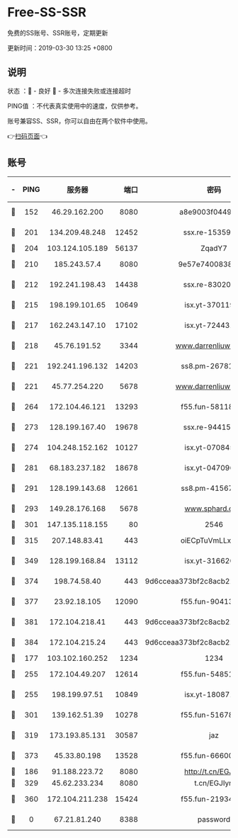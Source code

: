 # Free-SS-SSR

免费的SS账号、SSR账号，定期更新

更新时间：2019-03-30 13:25 +0800

## 说明

状态     ：🙂 - 良好 🙁 - 多次连接失败或连接超时

PING值   ：不代表真实使用中的速度，仅供参考。

账号兼容SS、SSR，你可以自由在两个软件中使用。

👉[扫码页面](https://liesauer.github.io/Free-SS-SSR/)👈

## 账号

|-|PING|服务器|端口|密码|加密方式|区域|
|:----:|:----:|:-----:|-----:|:----:|:----:|:----:|
|🙂|152|46.29.162.200|8080|a8e9003f0449cea5|chacha20-ietf|RU|
|🙂|201|134.209.48.248|12452|ssx.re-15359519|aes-256-cfb|US|
|🙂|204|103.124.105.189|56137|ZqadY7|chacha20|US|
|🙂|210|185.243.57.4|8080|9e57e7400838a01e|chacha20-ietf|US|
|🙂|212|192.241.198.43|14438|ssx.re-83020606|aes-256-cfb|US|
|🙂|215|198.199.101.65|10649|isx.yt-37011901|aes-256-cfb|US|
|🙂|217|162.243.147.10|17102|isx.yt-72443104|aes-256-cfb|US|
|🙂|218|45.76.191.52|3344|www.darrenliuwei.com|aes-256-cfb|JP|
|🙂|221|192.241.196.132|14203|ss8.pm-26781562|aes-256-cfb|US|
|🙂|221|45.77.254.220|5678|www.darrenliuwei.com|aes-256-cfb|SG|
|🙂|264|172.104.46.121|13293|f55.fun-58118866|aes-256-cfb|SG|
|🙂|273|128.199.167.40|19678|ssx.re-94415415|aes-256-cfb|SG|
|🙂|274|104.248.152.162|10127|isx.yt-07084536|aes-256-cfb|SG|
|🙂|281|68.183.237.182|18678|isx.yt-04709646|aes-256-cfb|SG|
|🙂|291|128.199.143.68|12661|ss8.pm-41567124|aes-256-cfb|SG|
|🙂|293|149.28.176.168|5678|www.sphard.com|aes-256-cfb|AU|
|🙂|301|147.135.118.155|80|2546|chacha20|US|
|🙂|315|207.148.83.41|443|oiECpTuVmLLxk4Ts|aes-256-cfb|AU|
|🙂|349|128.199.168.84|13112|isx.yt-31662072|aes-256-cfb|SG|
|🙂|374|198.74.58.40|443|9d6cceaa373bf2c8acb22e60b6a58be6|aes-256-cfb|US|
|🙂|377|23.92.18.105|12090|f55.fun-90413595|aes-256-cfb|US|
|🙂|381|172.104.218.41|443|9d6cceaa373bf2c8acb22e60b6a58be6|aes-256-cfb|US|
|🙂|384|172.104.215.24|443|9d6cceaa373bf2c8acb22e60b6a58be6|aes-256-cfb|US|
|🙂|177|103.102.160.252|1234|1234|rc4-md5|JP|
|🙂|255|172.104.49.207|12614|f55.fun-54851192|aes-256-cfb|SG|
|🙂|255|198.199.97.51|10849|isx.yt-18087138|aes-256-cfb|US|
|🙂|301|139.162.51.39|10278|f55.fun-51678330|aes-256-cfb|SG|
|🙂|319|173.193.85.131|30587|jaz|aes-256-cfb|US|
|🙂|373|45.33.80.198|13528|f55.fun-66600164|aes-256-cfb|US|
|🙁|186|91.188.223.72|8080|http://t.cn/EGJIyrl|rc4-md5|RU|
|🙁|329|45.62.233.234|8080|t.cn/EGJIyrl|rc4-md5|CA|
|🙁|360|172.104.211.238|15424|f55.fun-21934878|aes-256-cfb|US|
|🙁|0|67.21.81.240|8388|password|aes-256-cfb|US|

